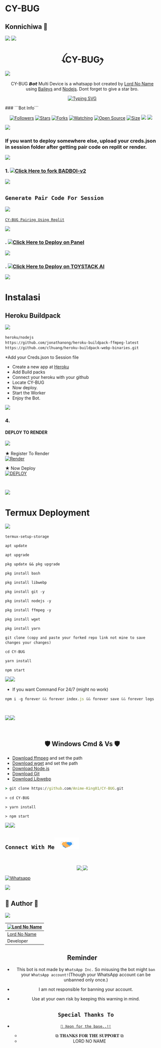 # CY-BUG
   ## Konnichiwa 🤖
   
<a><img
src='https://i.imgur.com/LyHic3i.gif'/></a>
<a><img
src='https://i.imgur.com/LyHic3i.gif'/></a>
<h1 align="center">ꪶCY-BUGꫂ<br></h1>
<a><img
src='https://i.imgur.com/LyHic3i.gif'/></a>
<p align="center">
CY-BUG 𝘽𝙤𝙩 Multi Device is a whatsapp bot created by <a href="https://github.com/Anime-King01" target="_blank">Lord No Name</a> using <a href="https://github.com/adiwajshing/Baileys" target="_blank">Baileys</a> and <a href="https://github.com/nodejs" target="_blank">Nodejs</a>. Dont forget to give a star bro.
</p>
<p align="center">
  <a href="https://git.io/typing-svg"><img src="https://readme-typing-svg.demolab.com?font=EB+Garamond&weight=800&size=28&duration=4000&pause=1000&random=false&width=435&lines=+_____CY+BUG_____;WHATSAPP+CRASH+BUG+BOT;DEVELOPED+BY+Lord+No+Name;REALESE+DATE+14%2F7%2F2024." alt="Typing SVG" /></a>
</p>
### ```Bot Info```
<p align="center">
<a href="https://github.com/Anime-King01/followers"><img title="Followers" src="https://img.shields.io/github/followers/Anime-King01?color=red&style=flat-square"></a>
<a href="https://github.com/Anime-King01/CY-BUG/stargazers/"><img title="Stars" src="https://img.shields.io/github/stars/Anime-King01/CY-BUG?color=blue&style=flat-square"></a>
<a href="https://github.com/Anime-King01/CY-BUG/network/members"><img title="Forks" src="https://img.shields.io/github/forks/Anime-King01/CY-BUG?color=red&style=flat-square"></a>
<a href="https://github.com/Anime-King01/CY-BUG/watchers"><img title="Watching" src="https://img.shields.io/github/watchers/Anime-King01/CY-BUG?label=Watchers&color=blue&style=flat-square"></a>
<a href="https://github.com/Anime-King01/CY-BUG"><img title="Open Source" src="https://img.shields.io/badge/Author-Lord+No+Name%20Bot%20Inc.-red?v=103"></a>
<a href="https://github.com/Anime-King01/CY-BUG/"><img title="Size" src="https://img.shields.io/github/repo-size/Anime-King01/CY-BUG?style=flat-square&color=green"></a>
<a href="https://hits.seeyoufarm.com"><img src="https://hits.seeyoufarm.com/api/count/incr/badge.svg?url=https%3A%2F%2Fgithub.com%2Anime-King01%2FBLACK CY-BUG&count_bg=%2379C83D&title_bg=%23555555&icon=probot.svg&icon_color=%2300FF6D&title=hits&edge_flat=false"/></a>
<a href="https://github.com/Anime-King01/CY-BUG/graphs/commit-activity"><img height="20" src="https://img.shields.io/badge/Maintained%3F-yes-green.svg"></a>&nbsp;&nbsp;
   
<a><img
src='https://i.imgur.com/LyHic3i.gif'/></a>

### If you want to deploy somewhere else, upload your creds.json in session folder after getting pair code on replit or render.

<a><img
src='https://i.imgur.com/LyHic3i.gif'/></a>

### 1. <a href="https://github.com/Anime-King01/CY-BUG/fork"><img src="https://img.shields.io/badge/FORK-blue" alt="Click Here to fork BADBOI-v2" width="70"></a>

<a><img
src='https://i.imgur.com/LyHic3i.gif'/></a>

## `Generate Pair Code For Session`

<a><img
src='https://i.imgur.com/LyHic3i.gif'/></a>

[`CY-BUG Pairing Using Replit`](https://replit.com/@animexzone01/CY-BUG-Session-Generator)

<a><img
src='https://i.imgur.com/LyHic3i.gif'/></a>

### . <a href="https://pylexnodes.net"><img src="https://img.shields.io/badge/DEPLOY ON PANEL-black" alt="Click Here to Deploy on Panel" width="120"></a>

<a><img
src='https://i.imgur.com/LyHic3i.gif'/></a>

### . <a href="https://dashboard.toystack.ai/login"><img src="https://img.shields.io/badge/DEPLOY ON TOYSTACK AI -black" alt="Click Here to Deploy on TOYSTACK AI" width="120"></a>

<a><img
src='https://i.imgur.com/LyHic3i.gif'/></a>

# Instalasi
## Heroku Buildpack

<a><img
src='https://i.imgur.com/LyHic3i.gif'/></a>

```bash
heroku/nodejs
https://github.com/jonathanong/heroku-buildpack-ffmpeg-latest
https://github.com/clhuang/heroku-buildpack-webp-binaries.git
```
*Add your Creds.json to Session file
* Create a new app at [Heroku](https://id.heroku.com/login)
* Add Build packs
* Connect your heroku with your github
* Locate CY-BUG
* Now deploy.
* Start the Worker
* Enjoy the Bot.

<a><img
src='https://i.imgur.com/LyHic3i.gif'/></a>  

### 4. 
#### DEPLOY TO RENDER

<a><img
src='https://i.imgur.com/LyHic3i.gif'/></a>

 ★ Register To Render 
    <br>
<a href='https://dashboard.render.com/register' target="_blank"><img alt='Render' src='https://img.shields.io/badge/CREATE-h?color=black&style=for-the-badge&logo=render' width="96.35" height="28"/></a></p>

★ Now Deploy
    <br>
<a href='https://dashboard.render.com/select-repo?type=web' target="_blank"><img alt='DEPLOY' src='https://img.shields.io/badge/DEPLOY -h?color=black&style=for-the-badge&logo=render' width="96.35" height="28"/></a></p>


</br>
 

<a><img src='https://i.imgur.com/LyHic3i.gif'/></a><a>

# Termux Deployment

<a><img
src='https://i.imgur.com/LyHic3i.gif'/></a>

```
termux-setup-storage
```
```
apt update
```
```
apt upgrade
```
```
pkg update && pkg upgrade
```
```
pkg install bash
```
```
pkg install libwebp
```
```
pkg install git -y
```
```
pkg install nodejs -y
```
```
pkg install ffmpeg -y 
```
```
pkg install wget
```
```
pkg install yarn
```
```
git clone (copy and paste your forked repo link not mine to save changes your changes) 
```
```
cd CY-BUG
```
```
yarn install
```
```
npm start
```
<a><img src='https://i.imgur.com/LyHic3i.gif'/></a><a><img src='https://i.imgur.com/LyHic3i.gif'/></a>
- If you want Command For 24/7 (might no work) 
```js
npm i -g forever && forever index.js && forever save && forever logs
```
<br>

<a><img src='https://i.imgur.com/LyHic3i.gif'/></a><a><img src='https://i.imgur.com/LyHic3i.gif'/></a>

<br>
<h2 align="center"> 🛡️ Windows Cmd & Vs 🛡️ </h2>

- [Download ffmpeg](https://ffmpeg.org/download.html#build-windows) and set the path
- [Download wget](https://eternallybored.org/misc/wget/releases/) and set the path
- [Download Node.js](https://nodejs.org/en/download/)
- [Download Git](https://git-scm.com/downloads)
- [Download Libwebp](https://developers.google.com/speed/webp/download)

```cmd
> git clone https://github.com/Anime-King01/CY-BUG.git
```
```
> cd CY-BUG
```
```
> yarn install
```
```
> npm start
```
<a><img src='https://i.imgur.com/LyHic3i.gif'/></a><a><img src='https://i.imgur.com/LyHic3i.gif'/></a>

## ```Connect With Me```<img src="https://github.com/0xAbdulKhalid/0xAbdulKhalid/raw/main/assets/mdImages/handshake.gif" width ="80"></h1> 

 <br> 
<p align="center">
<a href="https://wa.me/2348133286181"><img src="https://img.shields.io/badge/Contact Lord+No+Name-25D366?style=for-the-badge&logo=whatsapp&logoColor=white" />
<a href="https://whatsapp.com/channel/0029VadIfkvFSAt7RRohyF0t"><img src="https://img.shields.io/badge/Join Official Channel-25D366?style=for-the-badge&logo=whatsapp&logoColor=white" />
   
<a href='https://chat.whatsapp.com/BA2rpI3Bo2S21YKsJOODE3' target="_blank"><img alt='Whatsapp' src='https://img.shields.io/badge/OFFICIAL-GC-h?color=black&style=for-the-badge&logo=whatsapp' width="96.35" height="28"/></a></p>
<a><img
src='https://i.imgur.com/LyHic3i.gif'/></a>

## 🎯 Author 🎯

<a><img
src='https://i.imgur.com/LyHic3i.gif'/></a>
  <div align="center">
  
| [![Lord No Name](https://github.com/Anime-King01.png?size=250)](https://github.com/Anime-King01) |
|----|
| [  Lord No Name](https://github.com/Anime-King01) |
|  Developer |

  </div>
  <div align="center">
 

<h2 align="center">  Reminder
</h2>
   
- This bot is not made by `WhatsApp Inc.` So misusing the bot might `ban` your `WhatsApp account!`(Though your WhatsApp account can be unbanned only once.)
- I am not responsible for banning your account.
- Use at your own risk by keeping this warning in mind.
 
  
  
   ## `Special Thanks To`

* [`📕 Xeon for the base..!!`](https://github.com/DGXeon)
 
  * ⧉ 𝐓𝐇𝐀𝐍𝐊𝐒 𝐅𝐎𝐑 𝐓𝐇𝐄 𝐒𝐔𝐏𝐏𝐎𝐑𝐓 ⧉
  * LORD NO NAME
